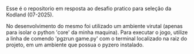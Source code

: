 Esse é o repositorio em resposta ao desafio pratico para seleção da Kodland (07-2025).


No desenvolvimento do mesmo foi utilizado um ambiente virutal (apenas para isolar o python 'core' da minha maquina).
Para executar o jogo, utilize a linha de comendo 'pgzrun game.py' com o terminal localizado na raiz do projeto, em um ambiente que possua o pyzero instalado.

